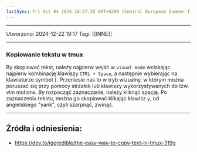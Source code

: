 ```yaml
---
lastSync: Fri Oct 04 2024 18:57:35 GMT+0200 (Central European Summer Time)
---
```


---
Utworzono: 2024-12-22 19:17
Tagi: [[INNE]]

---
### **Kopiowanie tekstu w tmux**
By skopiować tekst, należy najpierw wejść w `visual mode` wciskając najpierw kombinację klawiszy `CTRL + Space`, a następnie wybierając na klawiaturze symbol `[`. Przeniesie nas to w tryb wizualny, w którym można poruszać się przy pomocy strzałek lub klawiszy wykorzystywanych do tzw. vim motions. By rozpocząć zaznaczanie, należy kliknąć spację. Po zaznaczeniu tekstu, można go skopiować klikając klawisz `y`, od angielskiego "yank", czyli szarpnąć, zwinąć. 


---
## Źródła i odniesienia:
- https://dev.to/iggredible/the-easy-way-to-copy-text-in-tmux-319g